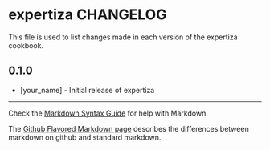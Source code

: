 expertiza CHANGELOG
===================

This file is used to list changes made in each version of the expertiza cookbook.

0.1.0
-----
- [your_name] - Initial release of expertiza

- - -
Check the [Markdown Syntax Guide](http://daringfireball.net/projects/markdown/syntax) for help with Markdown.

The [Github Flavored Markdown page](http://github.github.com/github-flavored-markdown/) describes the differences between markdown on github and standard markdown.

